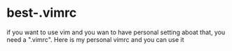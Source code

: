# best-.vimrc
if you want to use vim and you wan to have personal setting aboat that, you need a ".vimrc". Here is my personal vimrc and you can use it
